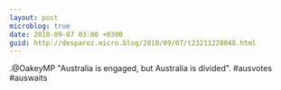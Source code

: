 ```yaml
---
layout: post
microblog: true
date: 2010-09-07 03:00 +0300
guid: http://desparoz.micro.blog/2010/09/07/t23211228048.html
---
```

.@OakeyMP "Australia is engaged, but Australia is divided". #ausvotes #auswaits
